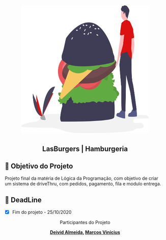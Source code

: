 <meta charset="utf-8">
<h1 align="center">
    <img alt="drive-thru-illustration" title="drive-thru" src="./assets/drive-thru-illustration.svg" width="400px" height="400px" />
</h1>
<h2 align="center">
  LasBurgers | Hamburgeria 
</h2>


## 🚀 Objetivo do Projeto

Projeto final da matéria de Lógica da Programação, com objetivo de criar um sistema de driveThru, com pedidos, pagamento, fila e modulo entrega.

## 🔖 DeadLine

- [X] Fim do projeto - 25/10/2020


<p align="center">Participantes do Projeto</p>
 <p align="center">
 <strong>
    <a href="https://github.com/Deividev365">Deivid Almeida</a>,
    <a href="https://github.com/MARCOSVINICIUSDEOLIVEIRASOUZA">Marcos Vinicius</a>
 </strong>
 </p>